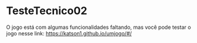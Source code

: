 # TesteTecnico02
O jogo está com algumas funcionalidades faltando, mas você pode testar o jogo nesse link:
https://katson1.github.io/umjogo/#/
